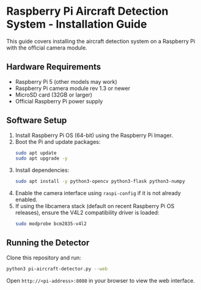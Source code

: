 # Raspberry Pi Aircraft Detection System - Installation Guide

This guide covers installing the aircraft detection system on a Raspberry Pi with the official camera module.

## Hardware Requirements

- Raspberry Pi 5 (other models may work)
- Raspberry Pi camera module rev 1.3 or newer
- MicroSD card (32GB or larger)
- Official Raspberry Pi power supply

## Software Setup

1. Install Raspberry Pi OS (64-bit) using the Raspberry Pi Imager.
2. Boot the Pi and update packages:
   ```bash
   sudo apt update
   sudo apt upgrade -y
   ```
3. Install dependencies:
   ```bash
   sudo apt install -y python3-opencv python3-flask python3-numpy
   ```
4. Enable the camera interface using `raspi-config` if it is not already enabled.
5. If using the libcamera stack (default on recent Raspberry Pi OS releases),
   ensure the V4L2 compatibility driver is loaded:
   ```bash
   sudo modprobe bcm2835-v4l2
   ```

## Running the Detector

Clone this repository and run:

```bash
python3 pi-aircraft-detector.py --web
```

Open `http://<pi-address>:8080` in your browser to view the web interface.
